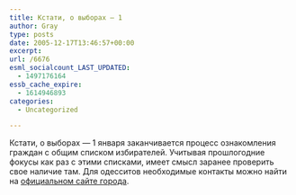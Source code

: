 ```yaml
---
title: Кстати, о выборах — 1
author: Gray
type: posts
date: 2005-12-17T13:46:57+00:00
excerpt:
url: /6676
esml_socialcount_LAST_UPDATED:
  - 1497176164
essb_cache_expire:
  - 1614946893
categories:
  - Uncategorized

---
```








Кстати, о выборах &#8212; 1 января заканчивается процесс ознакомления граждан с общим списком избирателей. Учитывая прошлогодние фокусы как раз с этими списками, имеет смысл заранее проверить свое наличие там. Для одесситов необходимые контакты можно найти на <a href="http://www.city.odessa.ua/index.php?module=ContentExpress&#038;func=display&#038;ceid=891" target="_blank">официальном сайте города</a>.